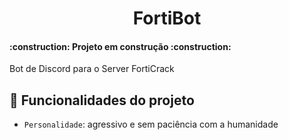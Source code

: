 <h1 align="center"> FortiBot </h1>
<h4 align="left"> 
    :construction:  Projeto em construção  :construction:
</h4>

Bot de Discord para o Server FortiCrack

## :hammer: Funcionalidades do projeto
- `Personalidade`: agressivo e sem paciência com a humanidade